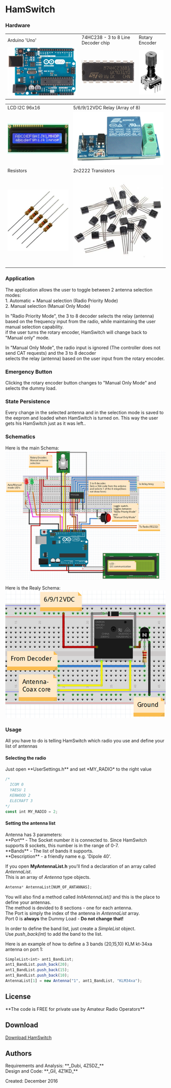<meta property="og:image" content="https://raw.githubusercontent.com/4Z1KD/HamSwitch/master/Images/HamSwitch.png" />
<h1>HamSwitch</h1>

<h3>Hardware</h3>
<table>
<tr>
  <td>Arduino 'Uno'</td>
  <td>74HC238 - 3 to 8 Line Decoder chip</td>
  <td>Rotary Encoder</td>
</tr>
<tr>
  <td><img src='https://raw.githubusercontent.com/4Z1KD/HamSwitch/master/Images/arduino uno.png'></td>
  <td><img src='https://raw.githubusercontent.com/4Z1KD/HamSwitch/master/Images/74HC238.png'></td>
  <td><img src='https://raw.githubusercontent.com/4Z1KD/HamSwitch/master/Images/rotary encoder.jpg'></td>
</tr>
</table>
<table>
<tr>
  <td>LCD I2C 96x16</td>
  <td>5/6/9/12VDC Relay (Array of 8)</td>
</tr>
<tr>
  <td><img src='https://raw.githubusercontent.com/4Z1KD/HamSwitch/master/Images/lcd.jpg'></td>
  <td><img src='https://raw.githubusercontent.com/4Z1KD/HamSwitch/master/Images/relay.png'></td>
</tr>
<tr>
  <td>Resistors</td>
  <td>2n2222 Transistors</td>
</tr>
<tr>
  <td><img src='https://raw.githubusercontent.com/4Z1KD/HamSwitch/master/Images/resistors.jpg'></td>
  <td><img src='https://raw.githubusercontent.com/4Z1KD/HamSwitch/master/Images/transistors.jpg'></td>
</tr>
</table>

<h3>Application</h3>
The application allows the user to toggle between 2 antenna selection modes:<br>
1. Automatic + Manual selection (Radio Priority Mode)<br>
2. Manual selection (Manual Only Mode)<br>

In "Radio Priority Mode", the 3 to 8 decoder selects the relay (antenna)<br>
based on the frequency input from the radio, while maintaining the user manual selection capability.<br>
if the user turns the rotary encoder, HamSwitch will change back to "Manual only" mode.<br>

In "Manual Only Mode", the radio input is ignored (The controller does not send CAT requests) and the 3 to 8 decoder<br>
selects the relay (antenna) based on the user input from the rotary encoder.<br>

<h3>Emergency Button</h3>
Clicking the rotary encoder button changes to "Manual Only Mode" and selects the dummy load.<br>

<h3>State Persistence</h3>
Every change in the selected antenna and in the selection mode is saved to the eeprom and loaded when HamSwitch is turned on.
This way the user gets his HamSwitch just as it was left..

<h3>Schematics</h3>

Here is the main Schema:<br>
<a href="https://raw.githubusercontent.com/4Z1KD/HamSwitch/master/Images/Main%20Schema.PNG" target="_blank">
![Alt text](https://raw.githubusercontent.com/4Z1KD/HamSwitch/master/Images/Main%20Schema.PNG?raw=true "HamSwitch Schema")
</a>

Here is the Realy Schema:<br>
<a href="https://raw.githubusercontent.com/4Z1KD/HamSwitch/master/Images/Relay%20Schema.PNG" target="_blank">
![Alt text](https://raw.githubusercontent.com/4Z1KD/HamSwitch/master/Images/Relay%20Schema.PNG?raw=true "HamSwitch Relay Schema")
</a>

<h3>Usage</h3>
All you have to do is telling HamSwitch which radio you use and define your list of antennas<br>

<h4>Selecting the radio</h4>
Just open **UserSettings.h** and set *MY_RADIO* to the right value

```javascript
/*
  ICOM 0
  YAESU 1
  KENWOOD 2
  ELECRAFT 3
*/
const int MY_RADIO = 2;
```

<h4>Setting the antenna list</h4>
Antenna has 3 parameters:<br>
**Port** - The Socket number it is connected to. Since HamSwitch supports 8 sockets, this number is in the range of 0-7.<br>
**Bands** - The list of bands it supports.<br>
**Description** - a friendly name e.g. 'Dipole 40'.<br>

If you open **MyAntennaList.h** you'll find a declaration of an array called *AntennaList*.<br>
This is an array of *Antenna* type objects.

```javascript
Antenna* AntennaList[NUM_OF_ANTANNAS];
```

You will also find a method called *InitAntennaList()* and this is the place to define your antennas.<br>
The method is devided to 8 sections - one for each antenna.<br>
The Port is simply the index of the antenna in *AntennaList* array.<br>
Port 0 is **always** the Dummy Load - **Do not change that!**<br>

In order to define the band list, just create a *SimpleList* object.<br>
Use *push_back(int)* to add the band to the list.<br>

Here is an example of how to define a 3 bands (20,15,10) KLM kt-34xa antenna on port 1:<br>

```javascript
SimpleList<int> ant1_BandList;
ant1_BandList.push_back(20);
ant1_BandList.push_back(15);
ant1_BandList.push_back(10);
AntennaList[1] = new Antenna("1", ant1_BandList, "KLM34xa");
```

<h2>License</h2>
**The code is FREE for private use by Amateur Radio Operators**<br>

<h2>Download</h2>
<a href="https://github.com/4Z1KD/HamSwitch/archive/master.zip" target="_blank">Download HamSwitch</a>

<h2>Authors</h2>
Requirements and Analysis: **_Dubi, 4Z5DZ_**<br>
Design and Code: **_Gil, 4Z1KD_**

Created: December 2016<br>
<script>
    var x = document.getElementsByClassName("button");
    x[0].outerHTML = '<img src="https://raw.githubusercontent.com/4Z1KD/HamSwitch/master/Images/HamSwitch.png" width="156px" style="position:absolute; top:0; right:0; background:transparent">'
</script>
